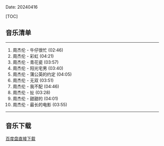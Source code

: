 Date: 20240416


[TOC]


## 音乐清单

------------------------------------------------------------------------

1.  周杰伦 - 牛仔很忙 (02:46)
2.  周杰伦 - 彩虹 (04:21)
3.  周杰伦 - 青花瓷 (03:57)
4.  周杰伦 - 阳光宅男 (03:40)
5.  周杰伦 - 蒲公英的约定 (04:05)
6.  周杰伦 - 无双 (03:51)
7.  周杰伦 - 我不配 (04:46)
8.  周杰伦 - 扯 (03:28)
9.  周杰伦 - 甜甜的 (04:01)
10. 周杰伦 - 最长的电影 (03:55)

------------------------------------------------------------------------



## 音乐下载

<a class="btn btn-primary" target="_blank"
    href="https://pan.baidu.com/s/1rWIeSyli8_NJVg3FV-7YoQ?pwd=395q"><span
        class="glyphicon glyphicon-download-alt" aria-hidden="true"></span>
    百度盘直接下载
</a>

